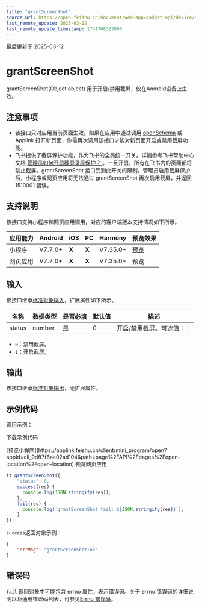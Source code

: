 ```yaml
---
title: "grantScreenShot"
source_url: https://open.feishu.cn/document/web-app/gadget-api/device/user-screenshot-event/grantscreenshot
last_remote_update: 2025-03-12
last_remote_update_timestamp: 1741768323000
---
```

最后更新于 2025-03-12

# grantScreenShot

grantScreenShot(Object object) 用于开启/禁用截屏，仅在Android设备上生效。
## 注意事项

- 该接口只对应用当前页面生效。如果在应用中通过调用  [openSchema](https://open.feishu.cn/document/uYjL24iN/ukzN4IjL5cDOy4SO3gjM) 或 Applink 打开新页面，你需再次调用该接口才能对新页面开启或禁用截屏功能。
- 飞书提供了截屏保护功能，作为飞书的全局统一开关。详情参考飞书帮助中心文档 [管理员如何开启截屏录屏保护？ ](https://www.feishu.cn/hc/zh-CN/articles/428390929435-%E7%AE%A1%E7%90%86%E5%91%98%E5%A6%82%E4%BD%95%E5%BC%80%E5%90%AF%E6%88%AA%E5%B1%8F%E5%BD%95%E5%B1%8F%E4%BF%9D%E6%8A%A4)。一旦开启，所有在飞书内的页面都将禁止截屏。grantScreenShot 接口受到此开关的限制。管理员启用截屏保护后，小程序或网页应用将无法通过 grantScreenShot 再次启用截屏，并返回 1510001 错误。

## 支持说明

该接口支持小程序和网页应用调用，对应的客户端版本支持情况如下所示。

应用能力 | Android | iOS | PC | Harmony | 预览效果
--- | --- | --- | --- | --- | ---
小程序 | V7.7.0+ | **X** | **X** | V7.35.0+ | [预览](https://applink.feishu.cn/client/mini_program/open?appId=cli_9dff7f6ae02ad104&path=%2Fpage%2FAPI%2Fpages%2Fon-user-capture-screen%2Fon-user-capture-screen)
网页应用 | V7.7.0+ | **X** | **X** | V7.35.0+ | 预览

## 输入
该接口继承[标准对象输入](https://open.feishu.cn/document/uYjL24iN/ukzNy4SO3IjL5cjM)，扩展属性如下所示。

名称 | 数据类型 | 是否必填 | 默认值 | 描述
--- | --- | --- | --- | ---
status | number | 是 | 0 | 开启/禁用截屏。可选值：：  
- `0`：禁用截屏。  
- `1`：开启截屏。

## 输出

该接口继承[标准对象输出](https://open.feishu.cn/document/uYjL24iN/ukzNy4SO3IjL5cjM#8c92acb8)，无扩展属性。

## 示例代码

调用示例：

<md-download-code href="https://open.feishu.cn/document/uYjL24iN/uYDM04iNwQjL2ADN" mobileDisplay="none">下载示例代码</md-download-code>

<div style="display: flex">
          [预览小程序](https://applink.feishu.cn/client/mini_program/open?appId=cli_9dff7f6ae02ad104&path=page%2FAPI%2Fpages%2Fopen-location%2Fopen-location)
          预览网页应用

</div> 

```js
tt.grantScreenShot({
    "status": 0,
    success(res) {
      console.log(JSON.stringify(res));
    },
    fail(res) {
      console.log(`grantScreenShot fail: ${JSON.stringify(res)}`);
    }
});
```
`success`返回对象示例：
```json
{
    "errMsg": "grantScreenShot:ok"
}
``` 

## 错误码

`fail` 返回对象中可能包含 errno 属性，表示错误码。关于 errno 错误码的详细说明以及通用错误码列表，可参见[Errno 错误码](https://open.feishu.cn/document/uYjL24iN/uAjMuAjMuAjM/errno)。

